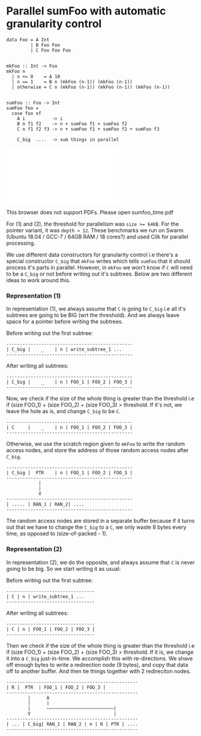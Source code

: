 # Parallel sumFoo with automatic granularity control

```
data Foo = A Int
         | B Foo Foo
         | C Foo Foo Foo


mkFoo :: Int -> Foo
mkFoo n
  | n <= 0    = A 10
  | n == 1    = B n (mkFoo (n-1)) (mkFoo (n-1))
  | otherwise = C n (mkFoo (n-1)) (mkFoo (n-1)) (mkFoo (n-1))


sumFoo :: Foo -> Int
sumFoo foo =
  case foo of
    A i          -> i
    B n f1 f2    -> n + sumFoo f1 + sumFoo f2
    C n f1 f2 f3 -> n + sumFoo f1 + sumFoo f2 + sumFoo f3

    C_big  ....  -> sum things in parallel

```

<object data="sumfoo_time.pdf" type="application/pdf">
    <embed src="sumfoo_time.pdf">
        <p>This browser does not support PDFs. Please open sumfoo_time.pdf</p>
    </embed>
</object>

For (1) and (2), the threshold for parallelism was `size >= 64KB`. For the
pointer variant, it was `depth > 12`.
These benchmarks we run on Swarm (Ubuntu 18.04 / GCC-7 / 64GB RAM / 18 cores?) and used Cilk for
parallel processing.

We use different data constructors for granularity control i.e there's a special
constructor `C_big` that `mkFoo` writes which tells `sumFoo` that it should process
it's parts in parallel.
However, in `mkFoo` we won't know if `C` will need to be a `C_big` or not
before writing out it's subtrees. Below are two different ideas to work around this.


### Representation (1)

In representation (1), we always assume that `C` is going to `C_big` i.e
all it's subtrees are going to be BIG (wrt the threshold).
And we always leave space for a pointer before writing the subtrees.

Before writing out the first subtree:

```
-----------------------------------------------
| C_big |    _    | n | write_subtree_1 ...
-----------------------------------------------
```

After writing all subtrees:

```
-----------------------------------------------
| C_big |    _    | n | FOO_1 | FOO_2 | FOO_3 |
-----------------------------------------------
```

Now, we check if the size of the whole thing is greater than the threshold i.e
if (size FOO_1) + (size FOO_2) + (size FOO_3) > threshold. If it's not, we leave
the hole as is, and change `C_big` to be `C`.

```
-----------------------------------------------
| C     |    _    | n | FOO_1 | FOO_2 | FOO_3 |
-----------------------------------------------
```


Otherwise, we use the scratch region given to `mkFoo` to write
the random access nodes, and store the address of those random access
nodes after `C_big`.


```
-----------------------------------------------
| C_big |  PTR    | n | FOO_1 | FOO_2 | FOO_3 |
-----------------------------------------------
            |
            |
            V
-----------------------------------------------
| ..... | RAN_1 | RAN_2| ....
-----------------------------------------------

```

The random access nodes are stored in a separate buffer because if it turns out
that we have to change the `C_big` to a `C`, we only waste 8 bytes every time,
as opposed to (size-of-packed - 1).


### Representation (2)

In representation (2), we do the opposite, and always assume that `C` is never
going to be big. So we start writing it as usual:

Before writing out the first subtree:

```
---------------------------------
| C | n | write_subtree_1 ...
---------------------------------
```

After writing all subtrees:

```
---------------------------------
| C | n | FOO_1 | FOO_2 | FOO_3 |
---------------------------------
```

Then we check if the size of the whole thing is greater than the threshold i.e
if (size FOO_1) + (size FOO_2) + (size FOO_3) > threshold. If it is, we
change it into a `C_big` just-in-time. We accomplish this with re-directions.
We shave off enough bytes to write a redirection node (9 bytes), and copy
that data off to another buffer. And then tie things together with 2 redireciton
nodes.


```
-------------------------------------------------
| R |  PTR  | FOO_1 | FOO_2 | FOO_3 |
-------------------------------------------------
        |      A
        |      |
        |      ~~~~~~~~~~~~~~~~~~~~~~~~~|
        V                               |
-------------------------------------------------
| ... | C_big| RAN_1 | RAN_2 | n | R | PTR | ....
-------------------------------------------------

```

